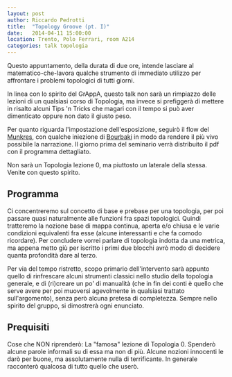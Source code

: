 ```yaml
---
layout: post
author: Riccardo Pedrotti
title:  "Topology Groove (pt. I)"
date:   2014-04-11 15:00:00
location: Trento, Polo Ferrari, room A214
categories: talk topologia
---
```



Questo appuntamento, della durata di due ore, intende lasciare al
matematico-che-lavora qualche strumento di immediato utilizzo per affrontare i
problemi topologici di tutti giorni.

In linea con lo spirito del GrAppA, questo talk non sarà un rimpiazzo delle
lezioni di un qualsiasi corso di Topologia, ma invece si prefiggerà di mettere
in risalto alcuni Tips 'n Tricks che magari con il tempo si può aver dimenticato
oppure non dato il giusto peso.

Per quanto riguarda l'impostazione dell'esposizione, seguirò il flow del
[Munkres][munkres], con qualche iniezione di [Bourbaki][bourbaki] in modo da
rendere il più vivo possibile la narrazione. Il giorno prima del seminario verrà
distribuito il pdf con il programma dettagliato.

Non sarà un Topologia lezione 0, ma piuttosto un laterale della stessa. Venite
con questo spirito.

Programma
---------

Ci concentreremo sul concetto di base e prebase per una topologia, per poi
passare quasi naturalmente alle funzioni fra spazi topologici. Quindi tratteremo
la nozione base di mappa continua, aperta e/o chiusa e le varie condizioni
equivalenti fra esse (alcune interessanti e che fa comodo ricordare). Per
concludere vorrei parlare di topologia indotta da una metrica, ma appena metto
giù per iscritto i primi due blocchi avrò modo di decidere quanta profondità
dare al terzo.

Per via del tempo ristretto, scopo primario dell'intervento sarà appunto quello
di rinfrescare alcuni strumenti classici nello studio della topologia generale,
e di (ri)creare un po' di manualità (che in fin dei conti è quello che serve avere
per poi muoversi agevolmente in qualsiasi trattato sull'argomento), senza però
alcuna pretesa di completezza. Sempre nello
spirito del gruppo, si dimostrerà ogni enunciato.


Prequisiti
----------

Cose che NON riprenderò: La "famosa" lezione di Topologia 0. Spenderò alcune
parole informali su di essa ma non di più.
Alcune nozioni innocenti le darò per buone, ma assolutamente nulla di
terrificante. In generale racconterò qualcosa di tutto quello
che userò.

[munkres]:        www.maths.ed.ac.uk/~aar/papers/munkres2.pdf
[bourbaki]:       http://www.pdmi.ras.ru/~olegviro/topoman/part1.pdf